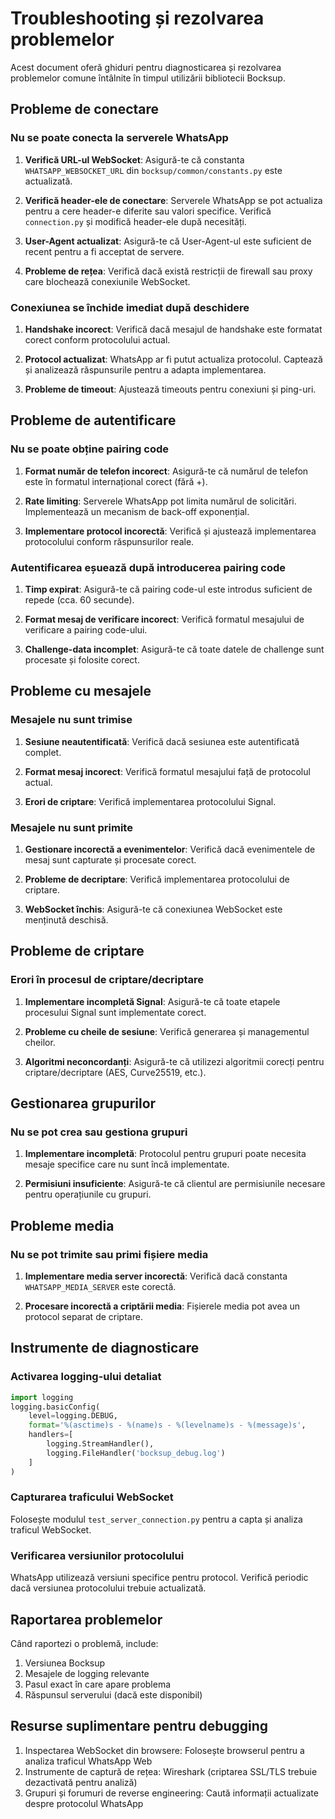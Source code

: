 # Troubleshooting și rezolvarea problemelor

Acest document oferă ghiduri pentru diagnosticarea și rezolvarea problemelor comune întâlnite în timpul utilizării bibliotecii Bocksup.

## Probleme de conectare

### Nu se poate conecta la serverele WhatsApp

1. **Verifică URL-ul WebSocket**: Asigură-te că constanta `WHATSAPP_WEBSOCKET_URL` din `bocksup/common/constants.py` este actualizată.

2. **Verifică header-ele de conectare**: Serverele WhatsApp se pot actualiza pentru a cere header-e diferite sau valori specifice. Verifică `connection.py` și modifică header-ele după necesități.

3. **User-Agent actualizat**: Asigură-te că User-Agent-ul este suficient de recent pentru a fi acceptat de servere.

4. **Probleme de rețea**: Verifică dacă există restricții de firewall sau proxy care blochează conexiunile WebSocket.

### Conexiunea se închide imediat după deschidere

1. **Handshake incorect**: Verifică dacă mesajul de handshake este formatat corect conform protocolului actual.

2. **Protocol actualizat**: WhatsApp ar fi putut actualiza protocolul. Captează și analizează răspunsurile pentru a adapta implementarea.

3. **Probleme de timeout**: Ajustează timeouts pentru conexiuni și ping-uri.

## Probleme de autentificare

### Nu se poate obține pairing code

1. **Format număr de telefon incorect**: Asigură-te că numărul de telefon este în formatul internațional corect (fără +).

2. **Rate limiting**: Serverele WhatsApp pot limita numărul de solicitări. Implementează un mecanism de back-off exponențial.

3. **Implementare protocol incorectă**: Verifică și ajustează implementarea protocolului conform răspunsurilor reale.

### Autentificarea eșuează după introducerea pairing code

1. **Timp expirat**: Asigură-te că pairing code-ul este introdus suficient de repede (cca. 60 secunde).

2. **Format mesaj de verificare incorect**: Verifică formatul mesajului de verificare a pairing code-ului.

3. **Challenge-data incomplet**: Asigură-te că toate datele de challenge sunt procesate și folosite corect.

## Probleme cu mesajele

### Mesajele nu sunt trimise

1. **Sesiune neautentificată**: Verifică dacă sesiunea este autentificată complet.

2. **Format mesaj incorect**: Verifică formatul mesajului față de protocolul actual.

3. **Erori de criptare**: Verifică implementarea protocolului Signal.

### Mesajele nu sunt primite

1. **Gestionare incorectă a evenimentelor**: Verifică dacă evenimentele de mesaj sunt capturate și procesate corect.

2. **Probleme de decriptare**: Verifică implementarea protocolului de criptare.

3. **WebSocket închis**: Asigură-te că conexiunea WebSocket este menținută deschisă.

## Probleme de criptare

### Erori în procesul de criptare/decriptare

1. **Implementare incompletă Signal**: Asigură-te că toate etapele procesului Signal sunt implementate corect.

2. **Probleme cu cheile de sesiune**: Verifică generarea și managementul cheilor.

3. **Algoritmi neconcordanți**: Asigură-te că utilizezi algoritmii corecți pentru criptare/decriptare (AES, Curve25519, etc.).

## Gestionarea grupurilor

### Nu se pot crea sau gestiona grupuri

1. **Implementare incompletă**: Protocolul pentru grupuri poate necesita mesaje specifice care nu sunt încă implementate.

2. **Permisiuni insuficiente**: Asigură-te că clientul are permisiunile necesare pentru operațiunile cu grupuri.

## Probleme media

### Nu se pot trimite sau primi fișiere media

1. **Implementare media server incorectă**: Verifică dacă constanta `WHATSAPP_MEDIA_SERVER` este corectă.

2. **Procesare incorectă a criptării media**: Fișierele media pot avea un protocol separat de criptare.

## Instrumente de diagnosticare

### Activarea logging-ului detaliat

```python
import logging
logging.basicConfig(
    level=logging.DEBUG,
    format='%(asctime)s - %(name)s - %(levelname)s - %(message)s',
    handlers=[
        logging.StreamHandler(),
        logging.FileHandler('bocksup_debug.log')
    ]
)
```

### Capturarea traficului WebSocket

Folosește modulul `test_server_connection.py` pentru a capta și analiza traficul WebSocket.

### Verificarea versiunilor protocolului

WhatsApp utilizează versiuni specifice pentru protocol. Verifică periodic dacă versiunea protocolului trebuie actualizată.

## Raportarea problemelor

Când raportezi o problemă, include:

1. Versiunea Bocksup
2. Mesajele de logging relevante
3. Pasul exact în care apare problema
4. Răspunsul serverului (dacă este disponibil)

## Resurse suplimentare pentru debugging

1. Inspectarea WebSocket din browsere: Folosește browserul pentru a analiza traficul WhatsApp Web
2. Instrumente de captură de rețea: Wireshark (criptarea SSL/TLS trebuie dezactivată pentru analiză)
3. Grupuri și forumuri de reverse engineering: Caută informații actualizate despre protocolul WhatsApp